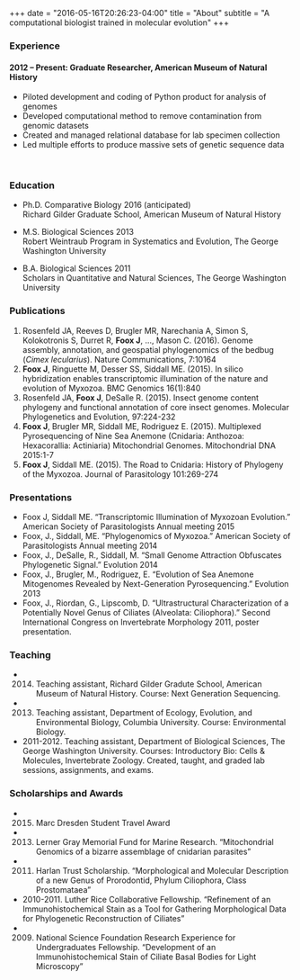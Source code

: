 +++
date = "2016-05-16T20:26:23-04:00"
title = "About"
subtitle = "A computational biologist trained in molecular evolution"
+++

### Experience
#### 2012 – Present: Graduate Researcher, American Museum of Natural History
* Piloted development and coding of Python product for analysis of genomes
* Developed computational method to remove contamination from genomic datasets
* Created and managed relational database for lab specimen collection
* Led multiple efforts to produce massive sets of genetic sequence data
<br>

### Education
* Ph.D. Comparative Biology 2016 (anticipated)<br>
Richard Gilder Graduate School, American Museum of Natural History
* M.S. Biological Sciences 2013<br>
Robert Weintraub Program in Systematics and Evolution, The George Washington University

* B.A. Biological Sciences 2011<br>
Scholars in Quantitative and Natural Sciences, The George Washington University

### Publications
1. Rosenfeld JA, Reeves D, Brugler MR, Narechania A, Simon S, Kolokotronis S, Durret R, **Foox J**, ..., Mason C. (2016). Genome assembly, annotation, and geospatial phylogenomics of the bedbug (_Cimex lecularius_). Nature Communications, 7:10164
2. **Foox J**, Ringuette M, Desser SS, Siddall ME. (2015). In silico hybridization enables transcriptomic illumination of the nature and evolution of Myxozoa. BMC Genomics 16(1):840
3. Rosenfeld JA, **Foox J**, DeSalle R. (2015). Insect genome content phylogeny and functional annotation of core insect genomes. Molecular Phylogenetics and Evolution, 97:224-232
4. **Foox J**, Brugler MR, Siddall ME, Rodriguez E. (2015). Multiplexed Pyrosequencing of Nine Sea Anemone (Cnidaria: Anthozoa: Hexacorallia: Actiniaria) Mitochondrial Genomes. Mitochondrial DNA 2015:1-7
5. **Foox J**, Siddall ME. (2015). The Road to Cnidaria: History of Phylogeny of the Myxozoa. Journal of Parasitology 101:269-274

### Presentations 
* Foox J, Siddall ME. “Transcriptomic Illumination of Myxozoan Evolution.” American Society of Parasitologists Annual meeting 2015
* Foox, J., Siddall, ME. “Phylogenomics of Myxozoa.” American Society of Parasitologists Annual meeting 2014
* Foox, J., DeSalle, R., Siddall, M. “Small Genome Attraction Obfuscates Phylogenetic Signal.” Evolution 2014
* Foox, J., Brugler, M., Rodriguez, E. “Evolution of Sea Anemone Mitogenomes Revealed by Next-Generation Pyrosequencing.” Evolution 2013
* Foox, J., Riordan, G., Lipscomb, D. “Ultrastructural Characterization of a Potentially Novel Genus of Ciliates (Alveolata: Ciliophora).” Second International Congress on Invertebrate Morphology 2011, poster presentation.
 
 
### Teaching
* 2014. Teaching assistant, Richard Gilder Gradute School, American Museum of Natural History. Course: Next Generation Sequencing.
* 2013. Teaching assistant, Department of Ecology, Evolution, and Environmental Biology, Columbia University. Course: Environmental Biology.
* 2011-2012. Teaching assistant, Department of Biological Sciences, The George Washington University. Courses: Introductory Bio: Cells & Molecules, Invertebrate Zoology. Created, taught, and graded lab sessions, assignments, and exams.
 
 
### Scholarships and Awards
* 2015. Marc Dresden Student Travel Award
* 2013. Lerner Gray Memorial Fund for Marine Research. “Mitochondrial Genomics of a bizarre assemblage of cnidarian parasites”
* 2011. Harlan Trust Scholarship. “Morphological and Molecular Description of a new Genus of Prorodontid, Phylum Ciliophora, Class Prostomataea”
* 2010-2011. Luther Rice Collaborative Fellowship. “Refinement of an Immunohistochemical Stain as a Tool for Gathering Morphological Data for Phylogenetic Reconstruction of Ciliates”
* 2009. National Science Foundation Research Experience for Undergraduates Fellowship. “Development of an Immunohistochemical Stain of Ciliate Basal Bodies for Light Microscopy”